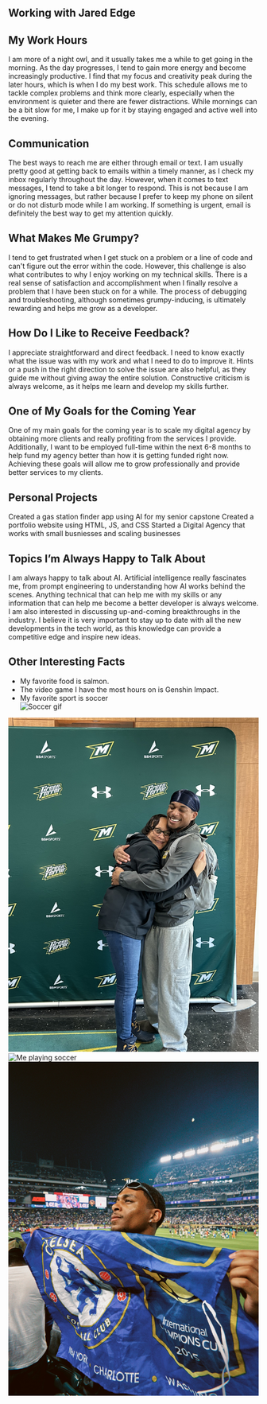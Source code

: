 ## Working with Jared Edge



## My Work Hours

I am more of a night owl, and it usually takes me a while to get going in the morning. As the day progresses, I tend to gain more energy and become increasingly productive. I find that my focus and creativity peak during the later hours, which is when I do my best work. This schedule allows me to tackle complex problems and think more clearly, especially when the environment is quieter and there are fewer distractions. While mornings can be a bit slow for me, I make up for it by staying engaged and active well into the evening.

## Communication

The best ways to reach me are either through email or text. I am usually pretty good at getting back to emails within a timely manner, as I check my inbox regularly throughout the day. However, when it comes to text messages, I tend to take a bit longer to respond. This is not because I am ignoring messages, but rather because I prefer to keep my phone on silent or do not disturb mode while I am working. If something is urgent, email is definitely the best way to get my attention quickly.

## What Makes Me Grumpy?

I tend to get frustrated when I get stuck on a problem or a line of code and can't figure out the error within the code. However, this challenge is also what contributes to why I enjoy working on my technical skills. There is a real sense of satisfaction and accomplishment when I finally resolve a problem that I have been stuck on for a while. The process of debugging and troubleshooting, although sometimes grumpy-inducing, is ultimately rewarding and helps me grow as a developer.

## How Do I Like to Receive Feedback?

I appreciate straightforward and direct feedback. I need to know exactly what the issue was with my work and what I need to do to improve it. Hints or a push in the right direction to solve the issue are also helpful, as they guide me without giving away the entire solution. Constructive criticism is always welcome, as it helps me learn and develop my skills further.

## One of My Goals for the Coming Year

One of my main goals for the coming year is to scale my digital agency by obtaining more clients and really profiting from the services I provide. Additionally, I want to be employed full-time within the next 6-8 months to help fund my agency better than how it is getting funded right now. Achieving these goals will allow me to grow professionally and provide better services to my clients.


## Personal Projects
Created a gas station finder app using AI for my senior capstone
Created a portfolio website using HTML, JS, and CSS
Started a Digital Agency that works with small busniesses and scaling businesses

## Topics I’m Always Happy to Talk About

I am always happy to talk about AI. Artificial intelligence really fascinates me, from prompt engineering to understanding how AI works behind the scenes. Anything technical that can help me with my skills or any information that can help me become a better developer is always welcome. I am also interested in discussing up-and-coming breakthroughs in the industry. I believe it is very important to stay up to date with all the new developments in the tech world, as this knowledge can provide a competitive edge and inspire new ideas.

## Other Interesting Facts

- My favorite food is salmon.
- The video game I have the most hours on is Genshin Impact.
- My favorite sport is soccer  
  ![Soccer gif](https://media2.giphy.com/media/v1.Y2lkPTZjMDliOTUyaHZmZ3o4YXNyenRjMnJyZXY0dTFpYzNwczk4ejB2Z3hubmRhMmlhMSZlcD12MV9naWZzX3NlYXJjaCZjdD1n/WvuTFk2IN7jxoLVDkP/source.gif)

![Photo fo me and my mother](images/IMG_1703.jpeg)
![Me playing soccer](images/IMG_7034.jpeg)
![Me at a soccer game](images/Chelsea.jpeg)